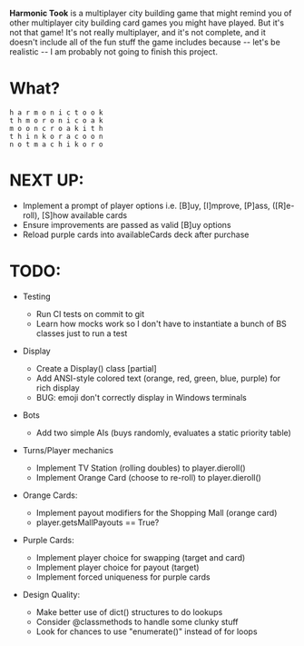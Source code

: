 **Harmonic Took** is a multiplayer city building game that might remind you of other multiplayer city building card games you might have played. But it's not that game! It's not really multiplayer, and it's not complete, and it doesn't include all of the fun stuff the game includes because -- let's be realistic -- I am probably not going to finish this project. 

# What?
`h a r m o n i c t o o k`   
`t h m o r o n i c o a k`   
`m o o n c r o a k i t h`   
`t h i n k o r a c o o n`   
`n o t m a c h i k o r o`   

# NEXT UP: 

- Implement a prompt of player options i.e. [B]uy, [I]mprove, [P]ass, ([R]e-roll), [S]how available cards
- Ensure improvements are passed as valid [B]uy options
- Reload purple cards into availableCards deck after purchase 

# TODO: 

- Testing
    - Run CI tests on commit to git
    - Learn how mocks work so I don't have to instantiate a bunch of BS classes just to run a test 
  
- Display
    - Create a Display() class [partial]
    - Add ANSI-style colored text (orange, red, green, blue, purple) for rich display
    - BUG: emoji don't correctly display in Windows terminals

- Bots
    - Add two simple AIs (buys randomly, evaluates a static priority table)
    
- Turns/Player mechanics
    - Implement TV Station (rolling doubles) to player.dieroll()
    - Implement Orange Card (choose to re-roll) to player.dieroll()

- Orange Cards:
    - Implement payout modifiers for the Shopping Mall (orange card) 
    - player.getsMallPayouts == True?
    
- Purple Cards:
    - Implement player choice for swapping (target and card)
    - Implement player choice for payout (target)
    - Implement forced uniqueness for purple cards

- Design Quality:
    - Make better use of dict() structures to do lookups 
    - Consider @classmethods to handle some clunky stuff 
    - Look for chances to use "enumerate()" instead of for loops